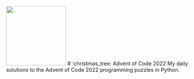 <img src="https://cs.fs.uni-saarland.de/wp-content/uploads/2022/11/AoC.jpg" height="160" />
# :christmas_tree: Advent of Code 2022
My daily solutions to the Advent of Code 2022 programming puzzles in Python.
